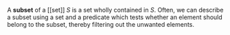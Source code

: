 A **subset** of a [[set]] $S$ is a set wholly contained in $S$. Often, we can describe a subset using a set and a predicate which tests whether an element should belong to the subset, thereby filtering out the unwanted elements. 